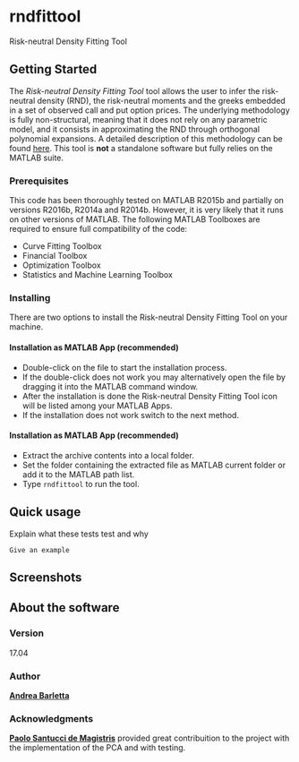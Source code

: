 # rndfittool
Risk-neutral Density Fitting Tool

## Getting Started

The _Risk-neutral Density Fitting Tool_ tool allows the user to infer the risk-neutral density (RND), the risk-neutral moments and the greeks embedded in a set of observed call and put option prices. The underlying  methodology is fully non-structural, meaning that it does not rely on any parametric model, and it consists in approximating the RND through orthogonal polynomial expansions. A detailed description of this methodology can be found <a href="https://papers.ssrn.com/sol3/papers.cfm?abstract_id=2943964">here</a>.
This tool is <b>not</b> a standalone software but fully relies on the MATLAB suite.

### Prerequisites

This code has been thoroughly tested on MATLAB R2015b and partially on versions R2016b, R2014a and R2014b. However, it is very likely that it runs on other versions of MATLAB.
The following MATLAB Toolboxes are required to ensure full compatibility of the code: 

- Curve Fitting Toolbox
- Financial Toolbox
- Optimization Toolbox
- Statistics and Machine Learning Toolbox

### Installing

There are two options to install the Risk-neutral Density Fitting Tool on your machine.

#### Installation as MATLAB App (recommended)
- Double-click on the file to start the installation process.
- If the double-click does not work you may alternatively open the file by dragging it into the MATLAB command window.
- After the installation is done the Risk-neutral Density Fitting Tool icon will be listed among your MATLAB Apps.
- If the installation does not work switch to the next method.

#### Installation as MATLAB App (recommended)
- Extract the archive contents into a local folder.
- Set the folder containing the extracted file as MATLAB current folder or add it to the MATLAB path list. 
- Type <code>rndfittool</code> to run the tool.

## Quick usage

Explain what these tests test and why

```
Give an example
```

## Screenshots


## About the software

### Version
17.04
### Author
[**Andrea Barletta**](http://pure.au.dk/portal/en/persons/id(e161f76b-35b6-4903-b768-e8b172cbede5).html)
### Acknowledgments
[**Paolo Santucci de Magistris**](https://sites.google.com/universitadipavia.it/paolosantuccidemagistris/home) provided great contribuition to the project with the implementation of the PCA and with testing.
